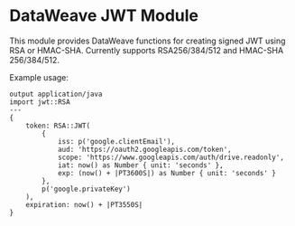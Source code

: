 # DataWeave JWT Module

This module provides DataWeave functions for creating signed JWT using RSA or HMAC-SHA. Currently supports RSA256/384/512 and HMAC-SHA 256/384/512.

Example usage:

```dataweave
output application/java
import jwt::RSA
---
{
	token: RSA::JWT(
		{
			iss: p('google.clientEmail'),
			aud: 'https://oauth2.googleapis.com/token',
			scope: 'https://www.googleapis.com/auth/drive.readonly',
			iat: now() as Number { unit: 'seconds' },
			exp: (now() + |PT3600S|) as Number { unit: 'seconds' }
		},
		p('google.privateKey')
	),
	expiration: now() + |PT3550S|
}
```